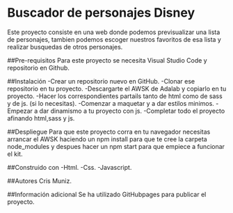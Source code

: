 # Buscador de personajes Disney
Este proyecto consiste en una web donde podemos previsualizar una lista de personajes,
tambien podemos escoger nuestros favoritos de esa lista y realizar busquedas de otros personajes.

##Pre-requisitos
Para este proyecto se necesita Visual Studio Code y repositorio en Github.

##Instalación
-Crear un repositorio nuevo en GitHub.
-Clonar ese repositorio en tu proyecto.
-Descargarte el AWSK de Adalab y copiarlo en tu proyecto.
-Hacer los correspondientes partails tanto de html como de sass y de js. (si lo necesitas).
-Comenzar a maquetar y a dar estilos minimos.
-Empezar a dar dinamismo a tu proyecto con js.
-Completar todo el proyecto afinando html,sass y js.

##Despliegue
Para que este proyecto corra en tu navegador necesitas arrancar el AWSK haciendo un npm install para que te cree la carpeta node_modules y despues hacer un npm start para que empiece a funcionar el kit.

##Construido con
-Html.
-Css.
-Javascript.

##Autores
Cris Muniz.

##Información adicional
Se ha utilizado GitHubpages para publicar el proyecto.
